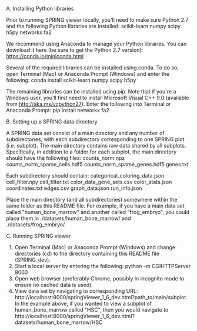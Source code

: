 A. Installing Python libraries

Prior to running SPRING viewer locally, you'll need to make sure Python 2.7 and the following Python libraries are installed:
scikit-learn
numpy 
scipy
h5py
networkx
fa2

We recommend using Anaconda to manage your Python libraries. You can download it here (be sure to get the Python 2.7 version):
https://conda.io/miniconda.html

Several of the required libraries can be installed using conda. To do so, open Terminal (Mac) or Anaconda Prompt (Windows) and enter the following:
conda install scikit-learn numpy scipy h5py

The remaining libraries can be installed using pip. Note that if you're a Windows user, you'll first need to install Microsoft Visual C++ 9.0 (available from http://aka.ms/vcpython27). Enter the following into Terminal or Anaconda Prompt:
pip install networkx fa2


B. Setting up a SPRING data directory

A SPRING data set consist of a main directory and any number of subdirectories, with each subdirectory corresponding to one SPRING plot (i.e. subplot). The main directory contains raw data shared by all subplots. Specifically, in addition to a folder for each subplot, the main directory should have the following files:
counts_norm.npz
counts_norm_sparse_cells.hdf5
counts_norm_sparse_genes.hdf5
genes.txt

Each subdirectory should contain:
categorical_coloring_data.json
cell_filter.npy
cell_filter.txt
color_data_gene_sets.csv
color_stats.json
coordinates.txt
edges.csv
graph_data.json
run_info.json

Place the main directory (and all subdirectories) somewhere within the same folder as this README file. For example, if you have a main data set called "human_bone_marrow" and another called "frog_embryo", you could place them in ./datasets/human_bone_marrow/ and ./datasets/frog_embryo/. 


C. Running SPRING viewer

1. Open Terminal (Mac) or Anaconda Prompt (Windows) and change directories (cd) to the directory containing this README file (SPRING_dev). 
2. Start a local server by entering the following: python -m CGIHTTPServer 8000
3. Open web browser (preferably Chrome, possibly in incognito mode to ensure no cached data is used).
4. View data set by navigating to corresponding URL: http://localhost:8000/springViewer_1_6_dev.html?path_to/main/subplot. In the example above, if you wanted to view a subplot of human_bone_marrow called "HSC", then you would navigate to http://localhost:8000/springViewer_1_6_dev.html?datasets/human_bone_marrow/HSC

